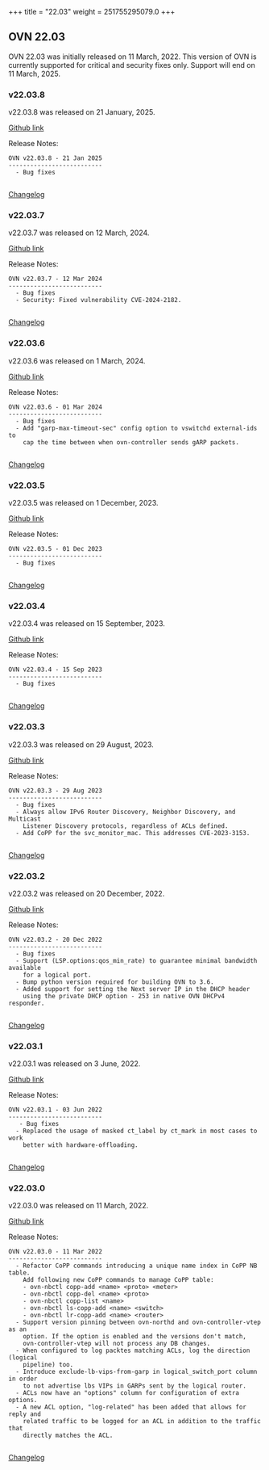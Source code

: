 +++
title = "22.03"
weight = 251755295079.0
+++

## OVN 22.03 

OVN 22.03 was initially released on 11 March, 2022. 
This version of OVN is currently supported for critical and security fixes only. 
Support will end on 11 March, 2025. 

### v22.03.8
v22.03.8 was released on 21 January, 2025.

[Github link](https://github.com/ovn-org/ovn/releases/tag/v22.03.8)

Release Notes:
```
OVN v22.03.8 - 21 Jan 2025
--------------------------
  - Bug fixes


```
[Changelog](../changelog_v22.03.8)

### v22.03.7
v22.03.7 was released on 12 March, 2024.

[Github link](https://github.com/ovn-org/ovn/releases/tag/v22.03.7)

Release Notes:
```
OVN v22.03.7 - 12 Mar 2024
--------------------------
  - Bug fixes
  - Security: Fixed vulnerability CVE-2024-2182.


```
[Changelog](../changelog_v22.03.7)

### v22.03.6
v22.03.6 was released on 1 March, 2024.

[Github link](https://github.com/ovn-org/ovn/releases/tag/v22.03.6)

Release Notes:
```
OVN v22.03.6 - 01 Mar 2024
--------------------------
  - Bug fixes
  - Add "garp-max-timeout-sec" config option to vswitchd external-ids to
    cap the time between when ovn-controller sends gARP packets.


```
[Changelog](../changelog_v22.03.6)

### v22.03.5
v22.03.5 was released on 1 December, 2023.

[Github link](https://github.com/ovn-org/ovn/releases/tag/v22.03.5)

Release Notes:
```
OVN v22.03.5 - 01 Dec 2023
--------------------------
  - Bug fixes


```
[Changelog](../changelog_v22.03.5)

### v22.03.4
v22.03.4 was released on 15 September, 2023.

[Github link](https://github.com/ovn-org/ovn/releases/tag/v22.03.4)

Release Notes:
```
OVN v22.03.4 - 15 Sep 2023
--------------------------
  - Bug fixes


```
[Changelog](../changelog_v22.03.4)

### v22.03.3
v22.03.3 was released on 29 August, 2023.

[Github link](https://github.com/ovn-org/ovn/releases/tag/v22.03.3)

Release Notes:
```
OVN v22.03.3 - 29 Aug 2023
--------------------------
  - Bug fixes
  - Always allow IPv6 Router Discovery, Neighbor Discovery, and Multicast
    Listener Discovery protocols, regardless of ACLs defined.
  - Add CoPP for the svc_monitor_mac. This addresses CVE-2023-3153.


```
[Changelog](../changelog_v22.03.3)

### v22.03.2
v22.03.2 was released on 20 December, 2022.

[Github link](https://github.com/ovn-org/ovn/releases/tag/v22.03.2)

Release Notes:
```
OVN v22.03.2 - 20 Dec 2022
--------------------------
  - Bug fixes
  - Support (LSP.options:qos_min_rate) to guarantee minimal bandwidth available
    for a logical port.
  - Bump python version required for building OVN to 3.6.
  - Added support for setting the Next server IP in the DHCP header
    using the private DHCP option - 253 in native OVN DHCPv4 responder.


```
[Changelog](../changelog_v22.03.2)

### v22.03.1
v22.03.1 was released on 3 June, 2022.

[Github link](https://github.com/ovn-org/ovn/releases/tag/v22.03.1)

Release Notes:
```
OVN v22.03.1 - 03 Jun 2022
--------------------------
   - Bug fixes
  - Replaced the usage of masked ct_label by ct_mark in most cases to work
    better with hardware-offloading.


```
[Changelog](../changelog_v22.03.1)

### v22.03.0
v22.03.0 was released on 11 March, 2022.

[Github link](https://github.com/ovn-org/ovn/releases/tag/v22.03.0)

Release Notes:
```
OVN v22.03.0 - 11 Mar 2022
--------------------------
  - Refactor CoPP commands introducing a unique name index in CoPP NB table.
    Add following new CoPP commands to manage CoPP table:
    - ovn-nbctl copp-add <name> <proto> <meter>
    - ovn-nbctl copp-del <name> <proto>
    - ovn-nbctl copp-list <name>
    - ovn-nbctl ls-copp-add <name> <switch>
    - ovn-nbctl lr-copp-add <name> <router>
  - Support version pinning between ovn-northd and ovn-controller-vtep as an
    option. If the option is enabled and the versions don't match,
    ovn-controller-vtep will not process any DB changes.
  - When configured to log packtes matching ACLs, log the direction (logical
    pipeline) too.
  - Introduce exclude-lb-vips-from-garp in logical_switch_port column in order
    to not advertise lbs VIPs in GARPs sent by the logical router.
  - ACLs now have an "options" column for configuration of extra options.
  - A new ACL option, "log-related" has been added that allows for reply and
    related traffic to be logged for an ACL in addition to the traffic that
    directly matches the ACL.


```
[Changelog](../changelog_v22.03.0)
